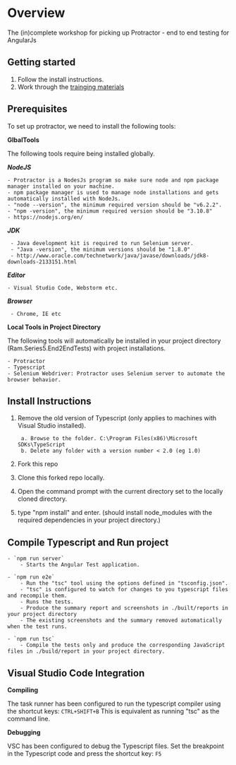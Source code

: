 # Overview
The (in)complete workshop for picking up Protractor - end to end testing for AngularJs

## Getting started

1. Follow the install instructions.
2. Work through the [trainging materials](training-guide.md)

## Prerequisites

To set up protractor, we need to install the following tools:

**GlbalTools**

The following tools require being installed globally.

***NodeJS***

	- Protractor is a NodesJs program so make sure node and npm package manager installed on your machine. 
	- npm package manager is used to manage node installations and gets automatically installed with NodeJs.
	- "node --version", the minimum required version should be "v6.2.2".
	- "npm -version", the minimum required version should be "3.10.8"
	- https://nodejs.org/en/

***JDK*** 
	 
	 - Java development kit is required to run Selenium server.  
	 - "Java -version", the minimum versions should be "1.8.0"
	 - http://www.oracle.com/technetwork/java/javase/downloads/jdk8-downloads-2133151.html


***Editor***

	- Visual Studio Code, Webstorm etc.
	
***Browser***

	 - Chrome, IE etc
	
**Local Tools in Project Directory**

The following tools will automatically be installed in your project directory (Ram.Series5.End2EndTests) with project installations.

	- Protractor
	- Typescript
	- Selenium Webdriver: Protractor uses Selenium server to automate the browser behavior.

## Install Instructions

1. Remove the old version of Typescript (only applies to machines with Visual Studio installed).

		a. Browse to the folder. C:\Program Files(x86)\Microsoft SDKs\TypeScript
		b. Delete any folder with a version number < 2.0 (eg 1.0)
		
2. Fork this repo

3. Clone this forked repo locally.	

4. Open the command prompt with the current directory set to the locally cloned directory.

5. type "npm install" and enter. (should install node_modules with the required dependencies in your project directory.)


## Compile Typescript and Run project

	- `npm run server`
		- Starts the Angular Test application.
			
	- `npm run e2e`
		- Run the "tsc" tool using the options defined in "tsconfig.json".
		- "tsc" is configured to watch for changes to you typescript files and recompile them.
		- Runs the tests.
		- Produce the summary report and screenshots in ./built/reports in your project directory
		- The existing screenshots and the summary removed automatically when the test runs.
			
	- `npm run tsc`
		- Compile the tests only and produce the corresponding JavaScript files in ./build/report in your project directory.
		

## Visual Studio Code Integration

**Compiling**

The task runner has been configured to run the typescript compiler using the shortcut keys: `CTRL+SHIFT+B`
This is equivalent as running "tsc" as the command line.

**Debugging**

VSC has been configured to debug the Typescript files. Set the breakpoint in the Typescript code and press the shortcut key: `F5`
